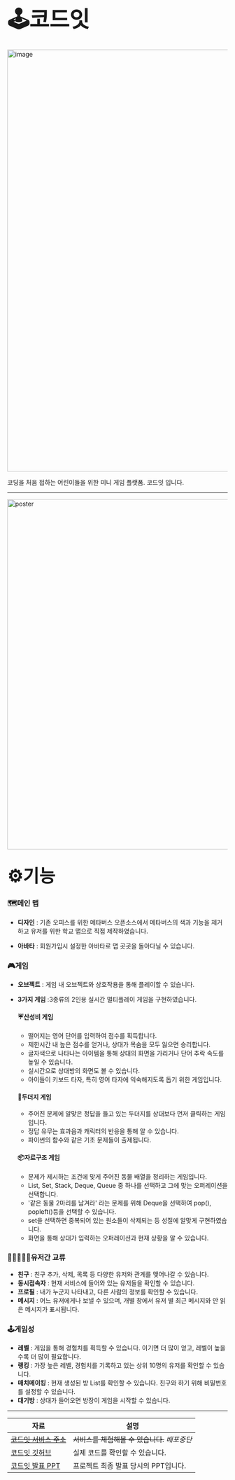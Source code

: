 # <span style="font-size:50px;">🕹️코드잇</span>

<img width="964" alt="image" src="https://github.com/whwogur/codeeat/assets/111280407/819c2aab-a291-44fd-9bf0-d50ec71a6266">

코딩을 처음 접하는 어린이들을 위한 미니 게임 플랫폼. 코드잇 입니다.

------
<div>
<img width="800" alt="poster" src="https://github.com/whwogur/codeeat/assets/111280407/54156c37-a83f-4d4f-9603-54e59fcff8b0">
</div>

## <span style="font-size:40px;">⚙️기능</span>

### 🗺️메인 맵

- **디자인** : 기존 오피스를 위한 메타버스 오픈소스에서 메타버스의 색과 기능을 제거하고 유저를 위한 학교 맵으로 직접 제작하였습니다.

- **아바타** : 회원가입시 설정한 아바타로 맵 곳곳을 돌아다닐 수 있습니다.

### 🎮게임

- **오브젝트** : 게임 내 오브젝트와 상호작용을 통해 플레이할 수 있습니다.

- **3가지 게임** :3종류의 2인용 실시간 멀티플레이 게임을 구현하였습니다.

  #### ☔산성비 게임

  - 떨어지는 영어 단어를 입력하여 점수를 획득합니다. 
  - 제한시간 내 높은 점수를 얻거나, 상대가 목숨을 모두 잃으면 승리합니다.
  - 글자색으로 나타나는 아이템을 통해 상대의 화면을 가리거나 단어 추락 속도를 높일 수 있습니다.
  - 실시간으로 상대방의 화면도 볼 수 있습니다.
  - 아이들이 키보드 타자, 특히 영어 타자에 익숙해지도록 돕기 위한 게임입니다. 

  #### 🔨두더지 게임

  - 주어진 문제에 알맞은 정답을 들고 있는 두더지를 상대보다 먼저 클릭하는 게임입니다.
  - 정답 유무는 효과음과 캐릭터의 반응을 통해 알 수 있습니다.
  - 파이썬의 함수와 같은 기초 문제들이 출제됩니다.

  #### 📦자료구조 게임

  - 문제가 제시하는 조건에 맞게 주어진 동물 배열을 정리하는 게임입니다.
  - List, Set, Stack, Deque, Queue 중 하나를 선택하고 그에 맞는 오퍼레이션을 선택합니다.
  - '같은 동물 2마리를 남겨라'  라는 문제를 위해 Deque을 선택하여 pop(), popleft()등을 선택할 수 있습니다.
  - set을 선택하면 중복되어 있는 원소들이 삭제되는 등 성질에 알맞게 구현하였습니다.
  - 화면을 통해 상대가 입력하는 오퍼레이션과 현재 상황을 알 수 있습니다.

### 🧑🏻‍🤝‍🧑🏽유저간 교류

- **친구** : 친구 추가, 삭제, 목록 등 다양한 유저와 관계를 맺어나갈 수 있습니다.
- **동시접속자** : 현재 서비스에 들어와 있는 유저들을 확인할 수 있습니다.
- **프로필** : 내가 누군지 나타내고, 다른 사람의 정보를 확인할 수 있습니다.
- **메시지** :  어느 유저에게나 보낼 수 있으며, 개별 창에서 유저 별 최근 메시지와 안 읽은 메시지가 표시됩니다.

### 🕹️게임성

- **레벨** : 게임을 통해 경험치를 획득할 수 있습니다. 이기면 더 많이 얻고, 레벨이 높을수록 더 많이 필요합니다.
- **랭킹** : 가장 높은 레벨, 경험치를 기록하고 있는 상위 10명의 유저를 확인할 수 있습니다.
- **매치메이킹** : 현재 생성된 방 List를 확인할 수 있습니다. 친구와 하기 위해 비밀번호를 설정할 수 있습니다.
- **대기방** : 상대가 들어오면 방장이 게임을 시작할 수 있습니다.

------

|자료|설명|
|----|----|
|[~~코드잇 서비스 주소~~](http://codeeat.site/)|~~서비스를 체험해볼 수 있습니다.~~ _배포중단_|
|[코드잇 깃허브](https://github.com/mosmosfromjungle/mosmos)|실제 코드를 확인할 수 있습니다.|
|[코드잇 발표 PPT](../image/codeeat/codeeat_ppt.pdf)|프로젝트 최종 발표 당시의 PPT입니다.|





